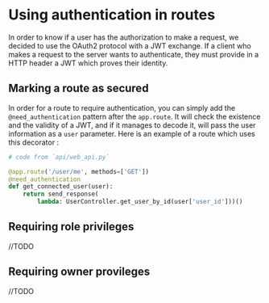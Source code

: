 # Using authentication in routes

In order to know if a user has the authorization to make a request, we decided
to use the OAuth2 protocol with a JWT exchange. If a client who makes a request
to the server wants to authenticate, they must provide in a HTTP header
a JWT which proves their identity.

## Marking a route as secured

In order for a route to require authentication, you can simply add the
`@need_authentication` pattern after the `app.route`. It will check the
existence and the validity of a JWT, and if it manages to decode it, will
pass the user information as a `user` parameter. Here is an example of a route
which uses this decorator :

```python
# code from `api/web_api.py`

@app.route('/user/me', methods=['GET'])
@need_authentication
def get_connected_user(user):
    return send_response(
        lambda: UserController.get_user_by_id(user['user_id']))()
```

## Requiring role privileges

//TODO

## Requiring owner provileges

//TODO